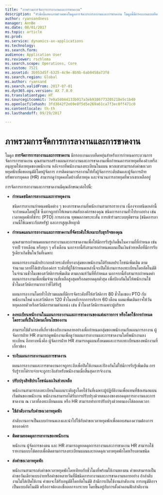 ```yaml
---
title: "ภาพรวมการจัดการการลางานและการขาดงาน"
description: "หัวข้อนี้แสดงภาพรวมของโมดูลการจัดการการลางานและการขาดงาน โมดูลนี้มีกรอบงานแบบยืดหยุ่นสำหรับการกำหนดกระบวนการจัดการการขาดงาน คุณสามารถสร้างแผนการลางานและการขาดงานเพื่อกำหนดการลาหยุดที่คงค้างหรืออนุญาตให้ลาหยุดของพนักงาน"
author: ryansandness
manager: AnnBe
ms.date: 08/01/2017
ms.topic: article
ms.prod: 
ms.service: dynamics-ax-applications
ms.technology: 
ms.search.form: 
audience: Application User
ms.reviewer: rschloma
ms.search.scope: Operations, Core
ms.custom: 7521
ms.assetid: 3b953d5f-6325-4c9e-8b9b-6ab0458a73f8
ms.search.region: Global
ms.author: ryansand
ms.search.validFrom: 2017-07-01
ms.dyn365.ops.version: AX 7.0.0
ms.translationtype: HT
ms.sourcegitcommit: 7e0a5d044133b917a3eb9386773205218e5c1b40
ms.openlocfilehash: 3fd3842f2e69e8f5d5e269a61ca7f3ec0ff471c0
ms.contentlocale: th-th
ms.lasthandoff: 09/29/2017

---
```

# <a name="leave-and-absence-management-overview"></a>ภาพรวมการจัดการการลางานและการขาดงาน

โมดูล **การจัดการการลางานและการขาดงาน** มีกรอบงานแบบยืดหยุ่นสำหรับการกำหนดกระบวนการจัดการการขาดงาน คุณสามารถสร้างแผนการลางานและการขาดงานเพื่อกำหนดการลาหยุดที่คงค้างหรืออนุญาตให้ลาหยุดของพนักงาน หลังจากที่พนักงานลงทะเบียนในแผน พวกเขาสามารถส่งคำขอเวลาหยุดพักเพื่อขออนุมัติโดยผู้จัดการ การติดตามการลางานให้ทั้งผู้จัดการระดับต้นและผู้จัดการฝ่ายทรัพยากรบุคคล (HR) สามารถดูว่าบุคคลใดบ้างที่ลาหยุด และจำนวนการลาหยุดที่พวกเขาเหลืออยู่  

การจัดการการลางานและการขาดงานมีคุณลักษณะต่อไปนี้: 

- **กำหนดชนิดการลางานและการหยุดงาน**

    ชนิดการลางานกำหนดชนิดต่าง ๆ ของการขาดงานที่พนักงานสามารถรายงาน เนื่องจากชนิดเหล่านี้จะกำหนดโดยผู้ใช้ ซึ่งอาจถูกทำให้เหมาะสมกับองค์กรของคุณ ชนิดการลางานทั่วไปบางอย่าง เช่น เวลาหยุดพักที่ชำระ (PTO) การลางาน ทุพพลภาพระยะสั้น การเข้าร่วมระบบยุติธรรม (ชนิดการลางานนี้ใช้เฉพาะกับสหรัฐ) และการสูญเสียญาติ 

- **กำหนดแผนการลางานและการขาดงานที่จัดระดับให้เหมาะกับธุรกิจของคุณ**

    คุณสามารถกำหนดแผนการลางานและการขาดงานเพื่อให้มีการรับรู้เกิดขึ้นในความถี่ที่กำหนด เช่น รายปี รายเดือน หรือทุก ๆ ครึ่งเดือน นอกจากนี้ยังสามารถกำหนดแผนเป็นเงินช่วยเหลือที่มีการรับรู้เดียวเกิดขึ้นในวันที่เฉพาะ 

    แผนการลางานมักประกอบด้วยระดับที่บางกลุ่มของพนักงานได้รับผลประโยชน์เพิ่มเติม ตามจำนวนเวลาที่ได้เข้ากับองค์กร ระดับที่ผู้ใช้กำหนดเหล่านี้จะเปิดใช้งานการลงทะเบียนโดยอัตโนมัติในจำนวนชั่วโมงของสวัสดิการเพิ่มเติม ตามเกณฑ์วันที่ที่กำหนด นอกจากนี้ยังสามารถกำหนดค่าแผนการลางานเพื่อเพิ่มจำนวนที่เหลือสูงสุดหรือลดยอดดุลต่ำสุด เพื่อป้องกันไม่ให้พนักงานใช้ชั่วโมงสวัสดิการมากกว่าที่ได้รับรู้ 

    แผนการลางานโดยทั่วไปรวมแผนที่มีการจัดระดับที่ให้สวัสดิการ 80 ชั่วโมงของ PTO กับพนักงานใหม่ และสวัสดิการ 120 ชั่วโมงหลังจากการบริการ 60 เดือน แผนเพิ่มเติมอาจให้วันหยุดลอยตัวหรือสวัสดิการตามตำแหน่ง เช่น ชั่วโมงสวัสดิการเฉพาะผู้บริหาร

- **ลงทะเบียนพนักงานในแผนการลางานและการขาดงานของแต่ละรายการ หรือโดยใช้การกำหนดโดยรวมที่เป็นไปตามเงื่อนไขของงาน**

    สามารถใช้ตัวกรองที่เกี่ยวข้องกับงานหลายอย่างเพื่อกำหนดกลุ่มของพนักงานกับแผนการลางาน ผู้จัดการฝ่าย HR สามารถดูพนักงานเพื่อดูว่าแผนการลางานและการขาดงานใดที่พนักงานลงทะเบียน อีกทางหนึ่งคือ ผู้จัดการฝ่าย HR สามารถดูแผนทั้งหมดและการลงทะเบียนของพนักงานที่เกี่ยวข้อง

- **ระงับแผนการลางานและการขาดงาน**

    แผนการลางานและการขาดงานอาจถูกระงับเพื่อปิดใช้งานและป้องกันไม่ให้มีการรับรู้เพิ่มเติม การรับรู้รายได้รายจ่ายจะถูกระงับสำหรับพนักงานเมื่อสิ้นสุดการจ้างงาน  

- **ปรับปรุงสิทธิประโยชน์และเงินช่วยเหลือ**

    พนักงานสามารถลงทะเบียนในแผนระดับสูงโดยใช้วันที่เฉพาะผู้ปฏิบัติงานเพื่อแทนที่ข้อเสนอแผนเริ่มต้นของพนักงาน พนักงานสามารถได้รับการปรับปรุงด้วยตนเองของยอดดุลการลางานและการขาดงาน ณ เวลาที่ลงทะเบียนแผน หรือ HR สามารถทำการปรับปรุงด้วยตนเองได้ตลอดเวลา 

- **ใช้ลำดับงานกับคำขอเวลาหยุดพัก**

     ลำดับงานอาจเป็นแบบกำหนดเองและนำไปใช้กับคำขอเวลาหยุดพักเพื่อตอบสนองความต้องการขององค์กร  

- **ติดตามยอดดุลการลางานของพนักงาน**

    พนักงาน ผู้จัดการของตน และ HR สามารถดูยอดดุลการลางานและการขาดงาน HR สามารถใช้รายงานแบบโต้ตอบเพื่อติดตามการลงทะเบียนแผนและยอดดุลเวลาหยุดพักโดยเรียงตามชนิด 

- **ส่งคำขอเวลาหยุดพัก**

    พนักงานสามารถส่งคำขอเวลาหยุดพักโดยเทียบกับชั่วโมงที่พร้อมใช้งานของตน คำขอสามารถเป็นคำขอวันเดียวแบบง่ายหรือคำขอหลายวันที่มีชนิดการลางานและการขาดงานหลายอย่าง ถ้าลำดับงานไม่ได้เปิดใช้งาน คำขอจะได้รับอนุมัติโดยอัตโนมัติ ถ้ามีการเปิดใช้งานลำดับงาน การอนุมัติอาจเป็นแบบอัตโนมัติ หรืออาจต้องลงชื่อออกจากระบบ โดยขึ้นอยู่กับการตั้งค่าคอนฟิกลำดับงาน

